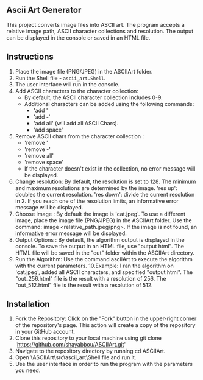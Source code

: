 ## Ascii Art Generator

This project converts image files into ASCII art.
The program accepts a relative image path, ASCII character collections and resolution.
The output can be displayed in the console or saved in an HTML file.


## Instructions

1. Place the image file (PNG/JPEG) in the ASCIIArt folder.
2. Run the Shell file - `ascii_art.Shell`.
3. The user interface will run in the console.
4. Add ASCII characters to the character collection:
    - By default, the ASCII character collection includes 0-9.
    - Additional characters can be added using the following commands:
        - 'add <char>'
        - 'add <char>-<char>'
        - 'add all' (will add all ASCII Chars).
        - 'add space'
5. Remove ASCII chars from the character collection :
    - 'remove <char>'
    - 'remove <char>-<char>'
    - 'remove all'
    - 'remove space'
    - If the character doesn't exist in the collection, no error message will be displayed.
6. Change resolution:
    By default, the resolution is set to 128.
    The minimum and maximum resolutions are determined by the image.
    'res up': doubles the current resolution.
    'res down': divide the current resolution in 2.
    If you reach one of the resolution limits, an informative error message will be displayed.
7. Choose Image :
   By default the image is 'cat.jpeg'.
   To use a different image, place the image file (PNG/JPEG) in the ASCIIArt folder.
   Use the command: image <relative_path.jpeg/png>.
   If the image is not found, an informative error message will be displayed.
8. Output Options :
   By default, the algorithm output is displayed in the console.
   To save the output in an HTML file, use "output html".
   The HTML file will be saved in the "out" folder within the ASCIIArt directory.
9. Run the Algorithm:
   Use the command asciiArt to execute the algorithm with the current parameters.
10.Example:
   I ran the algorithm on 'cat.jpeg', added all ASCII characters, and specified "output html".
   The "out_256.html" file is the result with a resolution of 256.
   The "out_512.html" file is the result with a resolution of 512.

## Installation

1. Fork the Repository: Click on the "Fork" button in the upper-right corner of the repository's page. This action will create a copy of the repository in your GitHub account.
2. Clone this repository to your local machine using git clone 'https://github.com/shayabbou/ASCIIArt.git'
3. Navigate to the repository directory by running cd ASCIIArt.
4. Open \ASCIIArt\src\ascii_art\Shell file and run it.
5. Use the user interface in order to run the program with the parameters you need.
